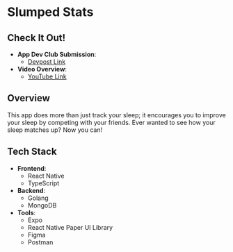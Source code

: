 # Slumped Stats
## Check It Out!
- **App Dev Club Submission**:
  - [Devpost Link](https://devpost.com/software/slumped-stats?ref_content=user-portfolio&ref_feature=in_progress)
- **Video Overview**:
  - [YouTube Link](https://www.youtube.com/watch?v=fNA-wF_kkZU&t=2s)

## Overview
This app does more than just track your sleep; it encourages you to improve your sleep by competing with your friends. Ever wanted to see how your sleep matches up? Now you can!

## Tech Stack
- **Frontend**:  
  - React Native
  - TypeScript
- **Backend**:
  - Golang
  - MongoDB
- **Tools**:
  - Expo
  - React Native Paper UI Library
  - Figma
  - Postman
